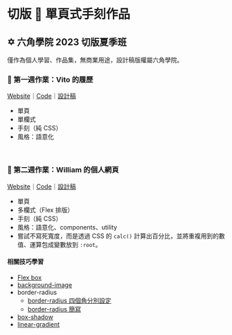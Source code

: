# 切版 📏 單頁式手刻作品

## ✡️ 六角學院 2023 切版夏季班
僅作為個人學習、作品集，無商業用途，設計稿版權屬六角學院。
<br>

### 📝 第一週作業：Vito 的履歷
[Website](https://githubplayerzero.github.io/web-layout-single-hand/w1/)｜[Code](https://github.com/GitHubPlayerZero/web-layout-single-hand/tree/main/w1)｜[設計稿](https://www.figma.com/file/eB5X8OYO4whPx3btCZdr3w/2023-%E5%88%87%E7%89%88%E5%A4%8F%E5%AD%A3%E7%8F%AD-W1---%E5%80%8B%E4%BA%BA%E5%B1%A5%E6%AD%B7?type=design&node-id=0-1&mode=design&t=Ra2WvqXTBiCNffSe-0)

- 單頁
- 單欄式
- 手刻（純 CSS）
- 風格：語意化
<br>

### 📝 第二週作業：William 的個人網頁
[Website](https://githubplayerzero.github.io/web-layout-single-hand/w2/)｜[Code](https://github.com/GitHubPlayerZero/web-layout-single-hand/tree/main/w2)｜[設計稿](https://www.figma.com/file/7t6ft6HEHeWkpFs7OQrdKp/2023-%E5%88%87%E7%89%88%E5%A4%8F%E5%AD%A3%E7%8F%AD-W2---%E5%80%8B%E4%BA%BA%E7%B6%B2%E9%A0%81?type=design&node-id=0-1&mode=design&t=4h4kJBnGCzidkXCD-0)

- 單頁
- 多欄式（Flex 排版）
- 手刻（純 CSS）
- 風格：語意化、components、utility
- 嘗試不寫死寬度，而是透過 CSS 的 `calc()` 計算出百分比，並將重複用到的數值、運算包成變數放到 `:root`。

#### 相關技巧學習
- [Flex box](https://codepen.io/collection/ZMebzz)
- [background-image](https://codepen.io/codepenplayer/pen/gOQzLxV)
- border-radius
    - [border-radius 四個角分別設定](https://codepen.io/codepenplayer/pen/KKYRBwL)
    - [border-radius 簡寫](https://codepen.io/codepenplayer/pen/LYXryzd)
- [box-shadow](https://codepen.io/codepenplayer/pen/rNQKYMv)
- [linear-gradient](https://codepen.io/codepenplayer/pen/ZEmjqWE)
<br>

